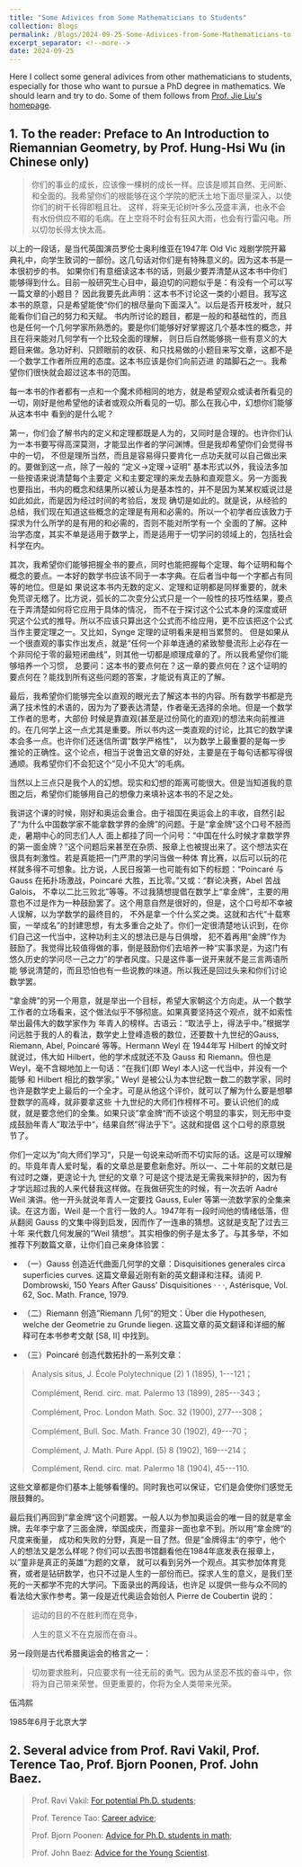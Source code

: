 ```yaml
---
title: "Some Adivices from Some Mathematicians to Students"
collection: Blogs
permalink: /Blogs/2024-09-25-Some-Adivices-from-Some-Mathematicians-to-Students
excerpt_separator: <!--more-->
date: 2024-09-25
---
```

Here I collect some general adivices from other mathematicians to students, especially for those who want to pursue a PhD degree in mathematics. We should learn and try to do.
Some of them follows from [Prof. Jie Liu's homepage](http://www.jliumath.com/miscellaneou_en.html).
<!--more-->

## 1. To the reader: Preface to An Introduction to Riemannian Geometry, by Prof. Hung-Hsi Wu (in Chinese only)

> 你们的事业的成长，应该像一棵树的成长一样。应该是顺其自然、无间断、和全面的。我希望你们的根能够在这个学院的肥沃土地下面尽量深入，以使你们的树干长得即粗且壮。 这样，将来无论树叶多么茂盛丰满，也永不会有水份供应不暇的毛病。在上空将不时会有狂风大雨，也会有行雷闪电。所以切勿长得太快太高。

以上的一段话，是当代英国演员罗伦士奥利维亚在1947年 Old Vic 戏剧学院开幕典礼中，向学生致词的一部份。这几句话对你们是有特殊意义的。因为这本书是一本很初步的书。 如果你们有意细读这本书的话，则最少要弄清楚从这本书中你们能够得到什么。目前一般研究生心目中，最迫切的问题似乎是：有没有一个可以写一篇文章的小题目？ 因此我要先此声明：这本书不讨论这一类的小题目。我写这本书的原意，只是希望能使“你们的根尽量向下面深入”。以后是否开枝发叶，就只能看你们自己的努力和天赋。 书内所讨论的题目，都是一般的和基础性的，而且也是任何一个几何学家所熟悉的。要是你们能够好好掌握这几个基本性的概念，并且在将来能对几何学有一个比较全面的理解， 则日后自然能够挑一些有意义的大题目来做。急功好利、只顾眼前的收获、和只找易做的小题目来写文章，这都不是一个数学工作者所应用的态度。这本书应该是你们向前迈进 的踏脚石之一。我希望你们很快就会超过这本书的范围。

每一本书的作者都有一点和一个魔术师相同的地方，就是希望观众或读者所看见的一切，刚好是他希望他的读者或观众所看见的一切。那么在我心中，幻想你们能够从这本书中 看到的是什么呢？

第一，你们会了解书内的定义和定理都既是人为的，又同时是合理的。也许你们认为一本书要写得高深莫测，才能显出作者的学问渊博。但是我却希望你们会觉得书中的一切， 不但是理所当然，而且是容易得只要肯化一点功夫就可以自己做出来的。要做到这一点，除了一般的 “定义→定理→证明” 基本形式以外，我设法多加一些按语来说清楚每个主要定 义和主要定理的来龙去脉和直观意义。另一方面我也要指出，书内的概念和结果所以被认为是基本性的，并不是因为某某权威说过是如此如此，而是因为经过时间的考验后，发现 确切是如此的。就是说，从经验的总结，我们现在知道这些概念的定理是有用和必需的。所以一个初学者应该致力于探求为什么所学的是有用的和必需的，否则不能对所学有一个 全面的了解。这种治学态度，其实不单是适用于数学上，而是适用于一切学问的领域上的，包括社会科学在内。

其次，我希望你们能够把握全书的要点，同时也能把握每个定理、每个证明和每个概念的要点。一本好的数学书应该不同于一本字典。在后者当中每一个字都占有同等的地位。但是如 果说这本书内无数的定义、定理和证明都是同样重要的，就未免荒谬无稽了。比方说，弧长的二次变分公式只是一个一般性的技巧性结果，要点在于弄清楚如何将它应用于具体的情况， 而不在于探讨这个公式本身的深度或研究这个公式的推导。所以不应该只算出这个公式而不给应用，更不应该把这个公式当作主要定理之一。又比如，Synge 定理的证明看来是相当累赘的。 但是如果从一个很直观的事实作出发点，就是“任何一个非单连通的紧致黎曼流形上必存在一个非同伦于零的最短闭曲线”，则其他一切都是顺理成章的了。所以我希望你们能够培养一个习惯， 总要问：这本书的要点何在？这一章的要点何在？这个证明的要点何在？能找到所有这些问题的答案，才能说有真正的了解。

最后，我希望你们能够完全以直观的眼光去了解这本书的内容。所有数学书都是充满了技术性的术语的，因为为了要表达清楚，作者毫无选择的余地。但是一个数学工作者的思考，大部份 时候是靠直观(甚至是过份简化的直观)的想法来向前推进的。在几何学上这一点尤其是重要。所以书内这一类直观的讨论，比其它的数学课本会多一点。也许你们还迷信所谓“数学严格性”， 以为数学上最重要的是每一步推论的正确性。这个论点，相当于说鲁迅文章的好处，主要是在于每句话都写得很通顺。我希望你们不会犯这个“见小不见大”的毛病。

当然以上三点只是我个人的幻想。现实和幻想的距离可能很大。但是当知道我的意图之后，希望你们能够用自己的想像力来填补这本书的不足之处。

我讲这个课的时候，刚好和奥运会重合。由于祖国在奥运会上的丰收，自然引起了“为什么中国数学家不能拿数学界的金牌”的问题。于是“拿金牌”这个口号不胫而走，暑期中心的同志们人人 面上都挂了同一个问号：“中国在什么时候才拿数学界的第一面金牌？”这个问题后来甚至在杂质、报章上也被提出来了。这个想法实在很具有刺激性。若是真能把一门严肃的学问当做一种体 育比赛，以后可以玩的花样就多得不可想象。比方说，人民日报第一也可能有如下的标题：“Poincaré 与 Gauss 在拓扑场激战，Poincaré 大胜，五比零。”又或：“群论决赛，Abel 苦战 Galois， 不幸以二比三败北”等等。不过我猜想提倡在数学上“拿金牌”，主要的用意也不过是作为一种鼓励罢了。这个用意自然是很好的，但是，这个口号却不幸被人误解，以为学数学的最终目的， 不外是拿一个什么奖之类。这就和古代“十载寒窗，一举成名”的封建思想，有太多重合之处了。你们一定很清楚地认识到，在你们自己这一代当中，这种功利主义的想法已是与日俱增， 犯不着再用“金牌”作为鼓励了。我觉得比较值得做的事，倒是鼓励你们去培养一种“实事求是，为这门有悠久历史的学问尽一己之力”的学者风度。只是这件事一说开来就不是三言两语所能 够说清楚的，而且恐怕也有一些说教的味道。所以我还是回过头来和你们讨论数学罢。

“拿金牌”的另一个用意，就是举出一个目标，希望大家朝这个方向走。从一个数学工作者的立场看来，这个做法似乎不够彻底。如果真要坚持这个观点，就不如索性举出最伟大的数学家作为 年青人的榜样。古语云：“取法乎上，得法乎中。”根据学问远胜于我的人的看法，数学史上登峰造极的数位，还要数十九世纪的Gauss, Riemann, Abel, Poincaré 等等。Hermann Weyl 在 1944年写 Hilbert 的悼文时就说过，伟大如 Hilbert，他的学术成就还不及 Gauss 和 Riemann。但也是 Weyl，毫不含糊地加上一句话：“在我们(即 Weyl 本人)这一代当中，并没有一个能够 和 Hilbert 相比的数学家。” Weyl 是被公认为本世纪数一数二的数学家，同时也许是数学史上最后的一个全才。可是从他这个评价，就可以了解为什么要是想攀登数学的高峰，就非要拿这些 十九世纪的大师们作榜样不可。要认识他们的成就，就是要念他们的全集。如果只谈”拿金牌“而不谈这个明显的事实，则无形中变成鼓励年青人”取法乎中“，结果自然”得法乎下“。这就和提倡 这个口号的原意脱节了。

你们一定以为”向大师们学习“，只是一句说来动听而不切实际的话。这是可以理解的。毕竟年青人爱时髦，看的文章总是要愈新愈好。所以一、二十年前的文献已是有过时之嫌，更遑论十九 世纪的文章？可是这个提法是无需我来辩护的，因为有才学远超过我的人来代替我这样做。在我做研究生的时候，有一次去听 Aadré Weil 演讲。他一开头就说年青人一定要找 Gauss, Euler 等第一流数学家的全集来读。在这方面，Weil 是一个言行一致的人。1947年有一段时间他的情绪低落，但从翻阅 Gauss 的文集中得到启发，因而作了一连串的猜想。这就是支配了过去三十年 来代数几何发展的”Weil 猜想“。其实相像的例子是太多了。与其多举，不如推荐下列数篇文章，让你们自己亲身体验罢：

+ （一）Gauss 创造近代曲面几何学的文章：Disquisitiones generales circa superficies curves. 这篇文章最近刚有新的英文翻译和注释。请阅 P. Dombrowski, 150 Years After Gauss' Disquisitiones · · ·, Astérisque, Vol. 62, Soc. Math. France, 1979.

+ （二）Riemann 创造”Riemann 几何“的短文：Über die Hypothesen, welche der Geometrie zu Grunde liegen. 这篇文章的英文翻译和详细的解释可在本书参考文献 [S8, II] 中找到。

+ （三）Poincaré 创造代数拓扑的一系列文章：

> Analysis situs, J. École Polytechnique (2) 1 (1895), 1---121；
> 
> Complément, Rend. circ. mat. Palermo 13 (1899), 285---343；
> 
> Complément, Proc. London Math. Soc. 32 (1900), 277---308；
> 
> Complément, Bull. Soc. Math. France 30 (1902), 49---70；
> 
> Complément, J. Math. Pure Appl. (5) 8 (1902), 169---214；
> 
> Complément, Rend. circ. mat. Palermo 18 (1904), 45---110.

这些文章都是你们基本上能够看懂的。同时我也可以保证，它们是会使你们感觉无限鼓舞的。

最后我们再回到”拿金牌“这个问题罢。一般人以为参加奥运会的唯一目的就是拿金牌。去年李宁拿了三面金牌，举国成庆，而童非一面也拿不到。所以用”拿金牌“的尺度来衡量， 成功和失败的分野，真是一目了然。但是”金牌得主“的李宁，他个人的想法又是怎么样呢？你们可以去图书馆翻看他在1984年底发表在报章上，以”童非是真正的英雄“为题的文章， 就可以看到另外一个观点。其实参加体育竞赛，或者是钻研数学，也只不过是人生的一部份而已。探求人生的意义，是我们至死的一天都学不完的大学问。下面录出的两段话，也许足 以提供一些与众不同的看法给大家作参考。第一段是近代奥运会始创人 Pierre de Coubertin 说的：

> 运动的目的不在胜利而在竞争，
> 
> 人生的意义不在克服而在奋斗。

另一段则是古代希腊奥运会的格言之一：

> 切勿要求胜利，只应要求有一往无前的勇气。因为从坚忍不拔的奋斗中，你将为自己带来荣誉。但更重要的，你将为全人类带来光荣。

伍鸿熙

1985年6月于北京大学

## 2. Several advice from Prof. Ravi Vakil, Prof. Terence Tao, Prof. Bjorn Poonen, Prof. John Baez.

> Prof. Ravi Vakil: [For potential Ph.D. students](https://math.stanford.edu/~vakil/potentialstudents.html);
>
> Prof. Terence Tao: [Career advice](https://terrytao.wordpress.com/career-advice/);
>
> Prof. Bjorn Poonen: [Advice for Ph.D. students in math](https://math.mit.edu/~poonen/advice.html);
>
> Prof. John Baez: [Advice for the Young Scientist](https://math.ucr.edu/home/baez/advice.html).

